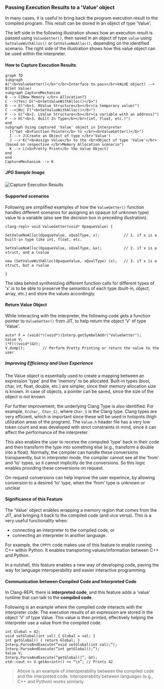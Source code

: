 ### Passing Execution Results to a 'Value' object

In many cases, it is useful to bring back the program execution result to the 
compiled program. This result can be stored in an object of type 'Value'. 

The left side in the following illustration shows how an execution result is 
passed using `ValueGetter()`, then saved in an object of type `value` using 
`SetValueWithAlloc()` or `SetValueNoAlloc()`, depending on the identified 
scenario. The right side of the illustration shows how this value object can be
 used within the interpreter.

#### How to Capture Execution Results

```mermaid
graph TD
subgraph  
A("<b>ValueGetter()</b>"</br>Interface to pass</br>VALUE object) --> B(Set Value)
subgraph CaptureMechanism
B --> C{New Memory </br> Allocation?}
C -->|Yes| D("<b>SetValueWithAlloc()</b>")
D --> E("<b>1. RValue Structure</b></br>(a temporary value)")
C -->|No| F("<b>SetValueWithAlloc()</b>")
F --> G("<b>2. LValue Structure</b></br>(a variable with an address)")
F --> H("<b>3. Built-In Type</b></br>(int, float, etc.)")
end
subgraph Using captured 'Value' object in Interpreter
  I("Get <b>Function Pointer</b> to </br><b>ValueGetter()</b>")
  I --> J(Create an Object of type </br>'Value')
  J --> K("<b>Assign Value</b> to the <br>Object of type 'Value'</br>(based on respective </br>Memory Allocation scenario")
  K --> L(<b>Pretty Print</b> the Value Object)
end
end
CaptureMechanism --> K
```

##### JPG Sample Image

![Capture Execution Results](https://github.com/QuillPusher/drafts/blob/main/img_ExecResults.png)

#### Supported scenarios
Following are simplified examples of how the `ValueGetter()` function handles 
different scenarios for assigning an opaque (of unknown type) value to a 
variable (also see the decision box in preceding illustration).

```
clang-repl> void ValueGetter(void* OpaqueValue) {

SetValueNoAlloc(OpaqueValue, xQualType, x);           // 1. if x is a built-in type like int, float, etc.

SetValueNoAlloc(OpaqueValue, xQualType, &x);          // 2. if x is a struct, and a lvalue

new (SetValueWithAlloc(OpaqueValue, xQualType) (x);   // 3. if x is a struct, but a rvalue

}
```
The idea behind synthesizing different function calls for different types of 
'x' is to be able to preserve the semantics of each type (built-in, object, 
array, etc.) and store the values accordingly.

#### Return Value Object
While interacting with the interpreter, the following code gets a function 
pointer to `ValueGetter()` from JIT, to help return the object 'V' of type 
'Value'.

```
auto* F = (void(*)(void*))Interp.getSymbolAddr("ValueGetter");
Value V;
(*F)((void*)&V);
V.dump();        // Perform Pretty Printing or return the value to the user
```

##### Improving Efficiency and User Experience

The Value object is essentially used to create a mapping between an expression 
'type' and the 'memory' to be allocated. Built-in types (bool, char, int, 
float, double, etc.) are simpler, since their memory allocation size is known. 
In case of objects, a pointer can be saved, since the size of the object is 
not known.

For further improvement, the underlying Clang Type is also identified. For 
example, `X(char, Char_S)`, where `Char_S` is the Clang type. Clang types are 
very efficient, which is important since these will be used in hotspots (high 
utilization areas of the program). The `Value.h` header file has a very low 
token count and was developed with strict constraints in mind, since it can 
affect the performance of the interpreter.

This also enables the user to receive the computed 'type' back in their code 
and then transform the type into something else (e.g., transform a double into 
a float). Normally, the compiler can handle these conversions transparently, 
but in interpreter mode, the compiler cannot see all the 'from' and 'to' types,
 so it cannot implicitly do the conversions. So this logic enables providing 
these conversions on request. 

On-request conversions can help improve the user experince, by allowing 
conversion to a desired 'to' type, when the 'from' type is unknown or unclear

#### Significance of this Feature

The 'Value' object enables wrapping a memory region that comes from the 
JIT, and bringing it back to the compiled code (and vice versa). 
This is a very useful functionality when:

- connecting an interpreter to the compiled code, or
- connecting an interpreter in another language.

For example, the `CPPYY` code makes use of this feature to enable running 
C++ within Python. It enables transporting values/information between C++ 
and Python.

In a nutshell, this feature enables a new way of developing code, paving the 
way for language interoperability and easier interactive programming.

#### Communication between Compiled Code and Interpreted Code

In Clang-REPL there is **interpreted code**, and this feature adds a 'value' 
runtime that can talk to the **compiled code**.

Following is an example where the compiled code interacts with the interpreter 
code. The execution results of an expression are stored in the object 'V' of 
type Value. This value is then printed, effectively helping the interpreter 
use a value from the compiled code.

```
int Global = 42;
void setGlobal(int val) { Global = val; }
int getGlobal() { return Global; }
Interp.ParseAndExecute(“void setGlobal(int val);”);
Interp.ParseAndExecute(“int getGlobal();”);
Value V;
Interp.ParseAndExecute(“getGlobal()”, &V);
std::cout << V.getAs<int>() << “\n”; // Prints 42
```

> Above is an example of interoperability between the compiled code and the 
interpreted code. Interoperability between languages (e.g., C++ and Python) 
works similarly.
